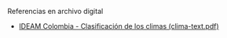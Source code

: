 Referencias en archivo digital

* [IDEAM Colombia - Clasificación de los climas (clima-text.pdf)](http://atlas.ideam.gov.co/basefiles/clima-text.pdf)